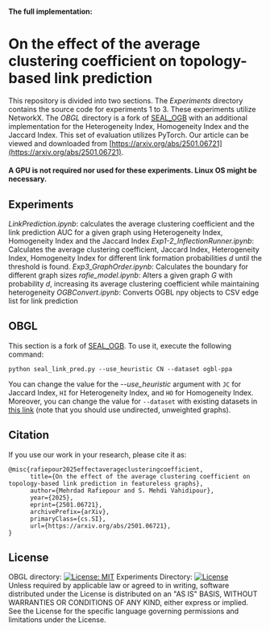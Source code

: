 #### The full implementation:
# On the effect of the average clustering coefficient on topology-based link prediction

This repository is divided into two sections. The _Experiments_ directory contains the source code for experiments 1 to 3. These experiments utilize NetworkX. The _OBGL_ directory is a fork of [SEAL_OGB](https://github.com/facebookresearch/SEAL_OGB) with an additional implementation for the Heterogeneity Index, Homogeneity Index and the Jaccard Index. This set of evaluation utilizes PyTorch.
Our article can be viewed and downloaded from [https://arxiv.org/abs/2501.06721](https://arxiv.org/abs/2501.06721).
#### A GPU is not required nor used for these experiments. Linux OS might be necessary.
## Experiments
*LinkPrediction.ipynb*: calculates the average clustering coefficient and the link prediction AUC for a given graph using Heterogeneity Index, Homogeneity Index and the Jaccard Index
*Exp1-2_InflectionRunner.ipynb*: Calculates the average clustering coefficient, Jaccard Index, Heterogeneity Index, Homogeneity Index for different link formation probabilities $d$ until the threshold is found.
*Exp3_GraphOrder.ipynb*: Calculates the boundary for different graph sizes
*rafie_model.ipynb*: Alters a given graph $G$ with probability $d$, increasing its average clustering coefficient while maintaining heterogeneity
*OGBConvert.ipynb*: Converts OGBL npy objects to CSV edge list for link prediction
## OBGL
This section is a fork of [SEAL_OGB](https://github.com/facebookresearch/SEAL_OGB). To use it, execute the following command:
```
python seal_link_pred.py --use_heuristic CN --dataset ogbl-ppa
```
You can change the value for the *--use_heuristic* argument with `JC` for Jaccard Index, `HI` for Heterogeneity Index, and `HO` for Homogeneity Index. Moreover, you can change the value for `--dataset` with existing datasets in [this link](https://ogb.stanford.edu/docs/linkprop/) (note that you should use undirected, unweighted graphs).

## Citation
If you use our work in your research, please cite it as:
```
@misc{rafiepour2025effectaverageclusteringcoefficient,
      title={On the effect of the average clustering coefficient on topology-based link prediction in featureless graphs}, 
      author={Mehrdad Rafiepour and S. Mehdi Vahidipour},
      year={2025},
      eprint={2501.06721},
      archivePrefix={arXiv},
      primaryClass={cs.SI},
      url={https://arxiv.org/abs/2501.06721}, 
}
```
## License
OBGL directory:
[![License: MIT](https://img.shields.io/badge/License-MIT-yellow.svg)](https://opensource.org/licenses/MIT)
Experiments Directory:
 [![License](https://img.shields.io/badge/License-Apache_2.0-blue.svg)](https://opensource.org/licenses/Apache-2.0)<br>
   Unless required by applicable law or agreed to in writing, software
   distributed under the License is distributed on an "AS IS" BASIS,
   WITHOUT WARRANTIES OR CONDITIONS OF ANY KIND, either express or implied.
   See the License for the specific language governing permissions and
   limitations under the License.

